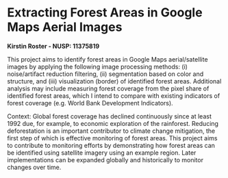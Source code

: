 
# Extracting Forest Areas in Google Maps Aerial Images

**Kirstin Roster - NUSP: 11375819**

This project aims to identify forest areas in Google Maps aerial/satellite images by applying the following image processing methods: (i) noise/artifact reduction filtering, (ii) segmentation based on color and structure, and (iii) visualization (border) of identified forest areas. Additional analysis may include measuring forest coverage from the pixel share of identified forest areas, which I intend to compare with existing indicators of forest coverage (e.g. World Bank Development Indicators). 

Context:
Global forest coverage has declined continuously since at least 1992 due, for example, to economic exploration of the rainforest. Reducing deforestation is an important contributor to climate change mitigation, the first step of which is effective monitoring of forest areas. This project aims to contribute to monitoring efforts by demonstrating how forest areas can be identified using satellite imagery using an example region. Later implementations can be expanded globally and historically to monitor changes over time. 

